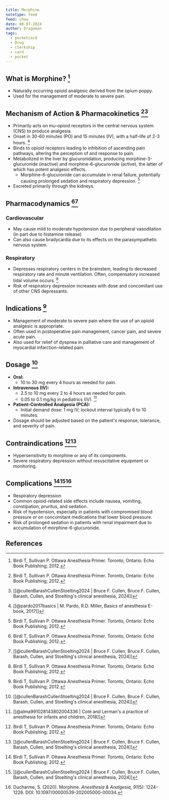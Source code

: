 ```yaml
---
title: Morphine
notetype: feed
feed: show
date: 08-07-2024
author: Dragoman
tags:
  - pocketcard
  - Drug
  - clerkship
  - card
  - pocket
---
```

## What is Morphine? [^1]
- Naturally occurring opioid analgesic derived from the opium poppy.
- Used for the management of moderate to severe pain.

## Mechanism of Action & Pharmacokinetics [^1][^2]
- Primarily acts on mu-opioid receptors in the central nervous system (CNS) to produce analgesia.
- Onset in 30-60 minutes (PO) and 15 minutes (IV), with a half-life of 2-3 hours. [^4]
- Binds to opioid receptors leading to inhibition of ascending pain pathways, altering the perception of and response to pain.
- Metabolized in the liver by glucuronidation, producing morphine-3-glucuronide (inactive) and morphine-6-glucuronide (active), the latter of which has potent analgesic effects.
  - Morphine-6-glucuronide can accumulate in renal failure, potentially causing prolonged sedation and respiratory depression. [^1]
- Excreted primarily through the kidneys.

## Pharmacodynamics [^1][^2]
### Cardiovascular
- May cause mild to moderate hypotension due to peripheral vasodilation (in part due to histamine release)
- Can also cause bradycardia due to its effects on the parasympathetic nervous system.

### Respiratory
- Depresses respiratory centers in the brainstem, leading to decreased respiratory rate and minute ventilation. Often, compensatory increased tidal volume occurs. [^1]
- Risk of respiratory depression increases with dose and concomitant use of other CNS depressants.

## Indications [^1]
- Management of moderate to severe pain where the use of an opioid analgesic is appropriate.
- Often used in postoperative pain management, cancer pain, and severe acute pain.
- Also used for relief of dyspnea in palliative care and management of myocardial infarction-related pain.

## Dosage [^2]
- **Oral:** 
  - 10 to 30 mg every 4 hours as needed for pain.
- **Intravenous (IV):**
  - 2.5 to 10 mg every 2 to 4 hours as needed for pain.
  - 0.05 to 0.1 mg/kg in pediatrics (IV). [^5]
- **Patient-Controlled Analgesia (PCA):**
  - Initial demand dose: 1 mg IV; lockout interval typically 6 to 10 minutes.
- Dosage should be adjusted based on the patient's response, tolerance, and severity of pain.

## Contraindications [^1][^2]
- Hypersensitivity to morphine or any of its components.
- Severe respiratory depression without resuscitative equipment or monitoring.

## Complications [^1][^2][^3]
- Respiratory depression
- Common opioid-related side effects include nausea, vomiting, constipation, pruritus, and sedation.
- Risk of hypotension, especially in patients with compromised blood pressure or on concomitant medications that lower blood pressure.
- Risk of prolonged sedation in patients with renal impairment due to accumulation of morphine-6-glucuronide.

## References
[^1]: Birdi T, Sullivan P. Ottawa Anesthesia Primer. Toronto, Ontario: Echo Book Publishing; 2012.
[^2]: [[@cullenBarashCullenStoelting2024 | Bruce F. Cullen, Bruce F. Cullen, Barash, Cullen, and Stoelting's clinical anesthesia, 2024]]
[^3]: Ducharme, S. (2020). Morphine. *Anesthesia & Analgesia, 91*(5): 1224-1226. DOI: 10.1097/00000539-202005000-00034.
[^4]: [[@pardo2017basics | M. Pardo, R.D. Miller, Basics of anesthesia E-book, 2017]]
[^5]: [[@alma991028143802004336 | Coté and Lerman's a practice of anesthesia for infants and children, 2018]]
